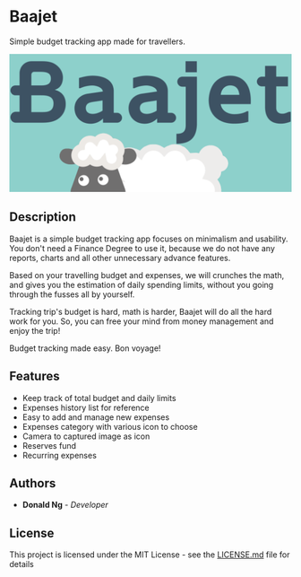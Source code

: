 # Baajet

Simple budget tracking app made for travellers.

![alt text](https://raw.githubusercontent.com/donaldng/baajetapp.com/master/images/featured.png)

## Description

Baajet is a simple budget tracking app focuses on minimalism and usability. You don't need a Finance Degree to use it, because we do not have any reports, charts and all other unnecessary advance features.

Based on your travelling budget and expenses, we will crunches the math, and gives you the estimation of daily spending limits, without you going through the fusses all by yourself.

Tracking trip's budget is hard, math is harder, Baajet will do all the hard work for you. So, you can free your mind from money management and enjoy the trip!

Budget tracking made easy. Bon voyage!

## Features

* Keep track of total budget and daily limits
* Expenses history list for reference
* Easy to add and manage new expenses
* Expenses category with various icon to choose
* Camera to captured image as icon
* Reserves fund
* Recurring expenses

## Authors

* **Donald Ng** - *Developer*

## License

This project is licensed under the MIT License - see the [LICENSE.md](LICENSE.md) file for details

